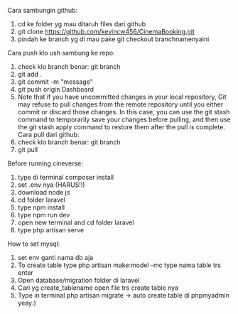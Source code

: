 Cara sambungin github:
1. cd ke folder yg mau ditaruh files dari github
2. git clone https://github.com/kevincw456/CinemaBooking.git
3. pindah ke branch yg di mau pake git checkout branchnamenyaini

Cara push klo ush sambung ke repo:
1. check klo branch benar: git branch
2. git add .
3. git commit -m "message"
4. git push origin Dashboard
5. Note that if you have uncommitted changes in your local repository, Git may refuse to pull changes from the remote repository until you either commit or discard those changes. In this case, you can use the git stash command to temporarily save your changes before pulling, and then use the git stash apply command to restore them after the pull is complete.
Cara pull dari github:
1. check klo branch benar: git branch
2. git pull

Before running cineverse:
1. type di terminal composer install
2. set .env nya (HARUS!!)
3. download node js
4. cd folder laravel
5. type npm install
6. type npm run dev
7. open new terminal and cd folder laravel
8. type php artisan serve

How to set mysql:
1. set env ganti nama db aja
2. To create table type php artisan make:model -mc
type nama table trs enter
3. Open database/migration folder di laravel
4. Cari yg create_tablename open file trs create table nya
5. Type in terminal php artisan migrate -> auto create table di phpmyadmin yeay:)

